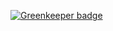 

[![Greenkeeper badge](https://badges.greenkeeper.io/dastangoo/systemjs-course-cards.svg)](https://greenkeeper.io/)